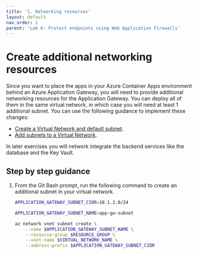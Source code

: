 ```yaml
---
title: '1. Networking resources'
layout: default
nav_order: 1
parent: 'Lab 6: Protect endpoints using Web Application Firewalls'
---
```


# Create additional networking resources

Since you want to place the apps in your Azure Container Apps environment behind an Azure Application Gateway, you will need to provide additional networking resources for the Application Gateway. You can deploy all of them in the same virtual network, in which case you will need at least 1 additional subnet. You can use the following guidance to implement these changes:

- [Create a Virtual Network and default subnet](https://docs.microsoft.com/cli/azure/network/vnet?view=azure-cli-latest#az-network-vnet-create).
- [Add subnets to a Virtual Network](https://docs.microsoft.com/cli/azure/network/vnet/subnet?view=azure-cli-latest).

In later exercises you will network integrate the backend services like the database and the Key Vault.

## Step by step guidance

1. From the Git Bash prompt, run the following command to create an additional subnet in your virtual network.

   ```bash
   APPLICATION_GATEWAY_SUBNET_CIDR=10.1.2.0/24
   
   APPLICATION_GATEWAY_SUBNET_NAME=app-gw-subnet
   
   az network vnet subnet create \
       --name $APPLICATION_GATEWAY_SUBNET_NAME \
       --resource-group $RESOURCE_GROUP \
       --vnet-name $VIRTUAL_NETWORK_NAME \
       --address-prefix $APPLICATION_GATEWAY_SUBNET_CIDR
   ```
